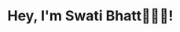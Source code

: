 
# Hey, I'm Swati Bhatt👩🏻‍💻!

<!-- change 1 name-->
<!-- # My Portfolio🌻   -->

<!-- change 2 discription-->
<!-- A brief description of what this project does and who it's for
A brief description of what this project does and who it's for -->
<!-- change 3 link-->
<!-- [Visit Now🚀](https://swati-bhatt.github.io/Parallax/)


##  ☞Tech Stack Used 🖇️ -->
<!-- change 4 whole tech stack invalidate link-->
<!-- **Client-Side :** 
![Static Badge](https://img.shields.io/badge/HTML-%2300000?style=flat&logo=html5&labelColor=black&color=%23E34F26)
![Static Badge](https://img.shields.io/badge/React-%23000000?style=flat&logo=react&labelColor=black&color=%2361DAFB)
![Static Badge](https://img.shields.io/badge/CSS-%23000000?style=flat&logo=css3&logoColor=%231572B6&labelColor=black&color=%231572B6)

React, Redux, TailwindCSS

**Server-Side:** Node, Express

**Extras:** Node, Express
 -->

<!-- ##  ☞Sneak Peak 🫣 -->
<!-- add ss-->
<!-- ![App Screenshot](https://via.placeholder.com/468x300?text=App+Screenshot+Here)
![App Screenshot](https://via.placeholder.com/468x300?text=App+Screenshot+Here)

##  ☞Features🧐 -->
<!-- change features-->
<!-- - Light/dark mode toggle🌗
- Live previews💥
- Fullscreen mode💻
- Cross platform 🫨


##  ☞Collaborators🤝 -->
<!-- change/ remove-->
<!-- 🙋🏻[@octokatherine](https://www.github.com/octokatherine)


##  ☞Feedback✍🏻
I’d love to hear your thoughts on this project and would really appreciate any suggestions you have. Please feel free to reach out to me at:
get.swatibhatt@gmail.com


##  ☞Contact Me 📩
[![portfolio](https://img.shields.io/badge/my_portfolio-000?style=for-the-badge&logo=undertale&logoColor=E71D29)](https://swati-bhatt.github.io/Portfolio/) 
[![linkedin](https://img.shields.io/badge/linkedin-0A66C2?style=for-the-badge&logo=linkedin&logoColor=white)](https://linkedin.com/in/swatibhatt153) -->


<!-- Chrome only  https://simpleicons.org/?q=reac

https://shields.io/badges/static-badge -->



<!-- BADGES -->
<!-- 
HTML 
![Static Badge](https://img.shields.io/badge/HTML-%2300000?style=flat&logo=html5&labelColor=black&color=%23E34F26)
REACT
![Static Badge](https://img.shields.io/badge/React-%23000000?style=flat&logo=react&labelColor=black&color=%2361DAFB)
CSS
![Static Badge](https://img.shields.io/badge/CSS-%23000000?style=flat&logo=css3&logoColor=%231572B6&labelColor=black&color=%231572B6) 

cmd+shift+v for viewing it 
-->